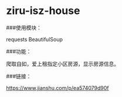 # ziru-isz-house

###使用模块：

  requests
  BeautifulSoup
  
###功能：

  爬取自如，爱上租指定小区房源，显示房源信息。
  
###链接：

  https://www.jianshu.com/p/ea574079d90f
